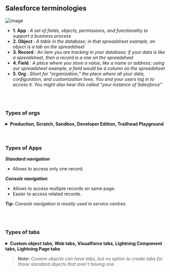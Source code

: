 
## Salesforce terminologies
![image](https://user-images.githubusercontent.com/63545175/188314760-13b4424a-b492-4f14-9cea-5ad50cddd374.png)
- **1. App** :	_A set of fields, objects, permissions, and functionality to support a business process_
- **2. Object** :	_A table in the database; in that spreadsheet example, an object is a tab on the spreadsheet_
- **3. Record** :	_An item you are tracking in your database; if your data is like a spreadsheet, then a record is a row on the spreadsheet_
- **4. Field** :	_A place where you store a value, like a name or address; using our spreadsheet example, a field would be a column on the spreadsheet_
- **5. Org** :	_Short for “organization,” the place where all your data, configuration, and customization lives. You and your users log in to access it. You might also hear this called “your instance of Salesforce”_


<br/>

<br/>


### Types of orgs
<details>
<summary>  <b> Production, Scratch, Sandbox, Developer Edition, Trailhead Playground</b>  </summary>
<p>
  
---

### Production org 
  - Production environment (Business logic + Live data)
  - Production org is the main org of company.
  - For login to production org you go to login.salesforce.com
  
<br/>

<details>
<summary><h3> Scratch org</h3></summary>
<p>

---

### [VS code Setup for Salesforce](https://github.com/saif-mal1k/Salesforce-Notes/tree/main/6.%20LWC#setup-for-lwc-)

### update salesforce CLI
```
update sfdx
```

### Authenticate your org
```
sfdx auth:web:login -d -a DevHub
```

### Create Scratch Org
```
sfdx force:org:create -s -f config/project-scratch-def.json -a dreamhouse-org
```

### Open scratch Org
```
sfdx force:org:open
```

---

</p>
</details>

- They’re automatically destroyed every seven days.
- Scratch orgs are empty without any data or metadata.
  - You can develop new features and know that nothing else will interfere with your code. 
  - If something’s not working, it is most definitely your code, and not someone else’s customization.

<br/>

### Sandbox org
  - Testing environment (Business logic + sample data)
  - Sandbox org is an identical copy of production metadata or metadata and data.
  - Sandbox org are designed for development, testing and training activities.
  - For login in sandbox org you go to test.salesforce.com
  - Username & passwords in sandbox are same as in production org (username will have .nameofthesandbox at the end)
  - There are 4 types of sandbox
    - ***Developer sandbox*** : _Development, Unit testing_
      - Includes a copy of your production org’s configuration (metadata), no data
    - ***Developer pro sandbox*** : _Integration testing, Quality Assurance_
      - Includes a copy of your production org’s configuration (metadata), no data
    - ***Partial copy sandbox*** : _User Acceptance Testing, Staging_
      - Includes a copy of prod org's metadata and, sample data (10k records per object)
    - ***Full copy sandbox*** : _Training, Deployment_
      - Exact copy of production
      
![image](https://user-images.githubusercontent.com/63545175/205821628-44378988-a24e-4576-b6dd-897a89a6b7ba.png)   

![image](https://user-images.githubusercontent.com/63545175/198032578-571b9e52-0440-4cbd-9b23-3d4fa5186122.png)



<br/>

<details>
<summary> <h3> Developer Edition org </h3> </summary>
<p>

---


### Methods to login to salesforce
- i. Web Browser through https://login.salesforce.com/ URL. 
- ii. External API (Application Programming Interface) like Data loader. 
- iii. Single Sign On (SSO).
- iv. OAuth.


### Signup and Create an account on [developer.salesforce.com](https://www.developer.salesforce.com)

<details>
<summary>  Changing org url <b> My Domain </b>  </summary>
<p>

![image](https://user-images.githubusercontent.com/63545175/192521568-6e40fb7d-0aec-454b-a74c-32c35916b438.png)

</p>
</details>

<details>
<summary> <b> Restrict User Email Domains </b>  </summary>
<p>

	- From Setup, in the Quick Find box, enter Allowed Email Domains, and then select Allowed Email Domains.
	- Click New Allowed Email Domain.
	- Enter a Domain.
		- You can enter a top-level domain, such as companya.org, or a subdomain, such as user.companya.org.
	- Click Save.

</p>
</details>


### Open setup type ``company information`` to view details about the company


<details>
<summary> <b> Installation of apps from <a href="https://appexchange.salesforce.com/"> appExchange </a> </b> </summary>
<p>
  
---
  
### What is AppExchange
  - An online marketplace for salesforce apps, components and consulting services.
  - Link: https://appexchange.salesforce.com/
  
  
---  
  
<p>
</details>

---

</p>
</details>

  - Developer environment (Business logic for development or enhancement)
  - They are provided for free to developers to test and understand new functionalities.
  - Login is similar as production org (you go to login.salesforce.com)

<br/>

### Trailhead Playground (TP) org
  - It is a safe environment where you can practice the skills you’re learning before you take them to your real work.
  - These orgs are self destructive when not used for a long time.

<br/>

**💡 Tip:** _Sandboxes are not available for developer Ed Org & Trailhead Playground org. <br/> main purpose of sandbox is testing, development, tutorial. hence, sandbox not required for developer ed org, Trailhead playground org._

---
  
</p>
</details>


<br/>

<br/>


### Types of Apps
***Standard navigation***
  - Allows to access only one record.

***Console navigation***
  - Allows to access multiple records on same page.
  - Easier to access related records.

**Tip:** _Console navigation is mostly used in service centres._


<br/>

<br/>


### Types of tabs
<details>
<summary>  <b> Custom object tabs, Web tabs, Visualforce tabs, Lightning Component tabs, Lightning Page tabs </b>  </summary>
<p>
  
---

![image](https://user-images.githubusercontent.com/63545175/193032535-2856f6a1-9276-484d-a053-850af20a288e.png)

---
  
</p>
</details>

> **Note:** _Custom objects can have tabs, but no option to create tabs for those standard objects that aren't having one._

<br/>





